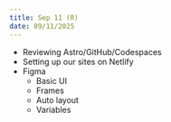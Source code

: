 ```yaml
---
title: Sep 11 (R)
date: 09/11/2025
---
```


- Reviewing Astro/GitHub/Codespaces
- Setting up our sites on Netlify
- Figma
  - Basic UI
  - Frames
  - Auto layout
  - Variables
